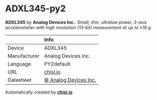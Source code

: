 # ADXL345-py2

**ADXL345** by **Analog Devices Inc.**: *Small, thin, ultralow power, 3-axis accelerometer with high resolution (13-bit) measurement at up to ±16 g.*

|              | Info                         |
|:-------------|:-----------------------------|
| Device       | ADXL345                        |
| Manufacturer | Analog Devices Inc. |
| Language     | PY2default |
| URL          | [chisl.io](https://chisl.io/v/ADXL345?t=py2&r=default) |
| Datasheet    | [&copy; Analog Devices Inc.](http://www.analog.com/media/en/technical-documentation/data-sheets/ADXL345.pdf) |

Automatically created by **[chisl.io](https://chisl.io)**
